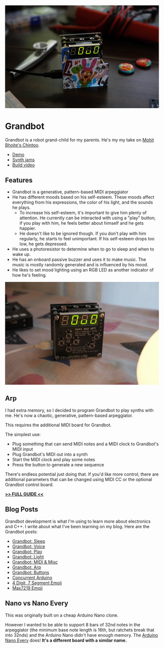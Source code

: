 ![Grandbot smiling](grandbot.jpg)

# Grandbot

Grandbot is a robot grand-child for my parents. He's my my take on [Mohit Bhoite's Chintoo](https://twitter.com/MohitBhoite/status/1241752124087660546).

- [Demo](https://www.youtube.com/watch?v=sPIsFCZO8Fg)
- [Synth jams](https://www.youtube.com/watch?v=bJeONx7aBzU)
- [Build video](https://www.youtube.com/watch?v=zd_m1_4YeL4)

## Features

- Grandbot is a generative, pattern-based MIDI arpeggiator
- He has different moods based on his self-esteem. These moods affect everything from his expressions, the color of his light, and the sounds he plays.
  - To increase his self-esteem, it's important to give him plenty of attention. He currently can be interacted with using a "play" button; if you play with him, he feels better about himself and he gets happier.
  - He doesn't like to be ignored though. If you don't play with him regularly, he starts to feel unimportant. If his self-esteem drops too low, he gets depressed.
- He uses a photoresistor to determine when to go to sleep and when to wake up.
- He has an onboard passive buzzer and uses it to make music. The music is mostly randomly generated and is influenced by his mood.
- He likes to set mood lighting using an RGB LED as another indicator of how he's feeling.

![Grandbot with buttons](grandbot-buttons.jpg)

## Arp

I had extra memory, so I decided to program Grandbot to play synths with me. He's now a chaotic, generative, pattern-based arpeggiator.

This requires the additional MIDI board for Grandbot.

The simplest use:

- Plug something that can send MIDI notes and a MIDI clock to Grandbot's MIDI input
- Plug Grandbot's MIDI out into a synth
- Start the MIDI clock and play some notes
- Press the button to generate a new sequence

There's endless potential just doing that. If you'd like more control, there are additional parameters that can be changed using MIDI CC or the optional Grandbot control board.

[**>> FULL GUIDE <<**](guide.md)

## Blog Posts

Grandbot development is what I'm using to learn more about electronics and C++. I write about what I've been learning on my blog. Here are the Grandbot posts:

- [Grandbot: Sleep](https://handeyeco.github.io/tech-blog/grandbot-update-sleep/)
- [Grandbot: Voice](https://handeyeco.github.io/tech-blog/grandbot-update-voice/)
- [Grandbot: Play](https://handeyeco.github.io/tech-blog/grandbot-update-play/)
- [Grandbot: Light](https://handeyeco.github.io/tech-blog/grandbot-update-light/)
- [Grandbot: MIDI & Misc](https://handeyeco.github.io/tech-blog/grandbot-update-midi/)
- [Grandbot: Arp](https://handeyeco.github.io/tech-blog/grandbot-update-arp/)
- [Grandbot: Buttons](https://handeyeco.github.io/tech-blog/grandbot-update-buttons/)
- [Concurrent Arduino](https://handeyeco.github.io/tech-blog/concurrent-arduino/)
- [4 Digit, 7 Segment Emoji](https://handeyeco.github.io/tech-blog/seven-segment-emoji/)
- [Max7219 Emoji](https://handeyeco.github.io/tech-blog/max7219-emoji/)

## Nano vs Nano Every

This was originally built on a cheap Arduino Nano clone.

However I wanted to be able to support 8 bars of 32nd notes in the arpeggiator (the minimum base note length is 16th, but ratchets break that into 32nds) and the Arduino Nano didn't have enough memory. The [Arduino Nano Every](https://store.arduino.cc/products/arduino-nano-every) does! **It's a different board with a similar name.**
